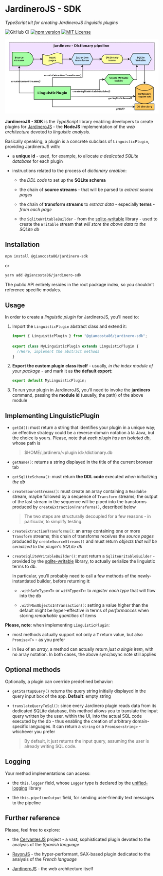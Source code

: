 # JardineroJS - SDK

_TypeScript kit for creating JardineroJS linguistic plugins_

![GitHub CI](https://github.com/giancosta86/JardineroJS-sdk/actions/workflows/publish-to-npm.yml/badge.svg)
[![npm version](https://badge.fury.io/js/@giancosta86%2Fjardinero-sdk.svg)](https://badge.fury.io/js/@giancosta86%2Fjardinero-sdk)
[![MIT License](https://img.shields.io/badge/license-MIT-blue.svg?style=flat)](/LICENSE)

![Overview](./docs/diagrams/overview.png)

**JardineroJS - SDK** is the _TypeScript_ library enabling developers to create plugins for [JardineroJS](https://github.com/giancosta86/JardineroJS) - the **NodeJS** implementation of the _web architecture_ devoted to _linguistic analysis_.

Basically speaking, a plugin is a concrete subclass of `LinguisticPlugin`, providing JardineroJS with:

- a **unique id** - used, for example, to allocate _a dedicated SQLite database_ for each plugin

- instructions related to the process of _dictionary creation_:

  - the _DDL code_ to set up the **SQLite schema**

  - the chain of **source streams** - that will be parsed to _extract source pages_

  - the chain of **transform streams** to _extract data_ - especially **terms** - _from each page_

  - the `SqliteWritableBuilder` - from the [sqlite-writable](https://github.com/giancosta86/sqlite-writable) library - used to create the `Writable` stream that _will store the above data to the SQLite db_

## Installation

```bash
npm install @giancosta86/jardinero-sdk
```

or

```bash
yarn add @giancosta86/jardinero-sdk
```

The public API entirely resides in the root package index, so you shouldn't reference specific modules.

## Usage

In order to create a _linguistic plugin_ for JardineroJS, you'll need to:

1. Import the `LinguisticPlugin` abstract class and extend it:

   ```typescript
   import { LinguisticPlugin } from "@giancosta86/jardinero-sdk";

   export class MyLinguisticPlugin extends LinguisticPlugin {
     //Here, implement the abstract methods
   }
   ```

1. **Export the custom plugin class itself** - usually, _in the index module of your package_ - and mark it as **the default export**:

   ```typescript
   export default MyLinguisticPlugin;
   ```

1. To run your plugin in JardineroJS, you'll need to invoke the **jardinero** command, passing the **module id** (usually, the path) of the above module

## Implementing LinguisticPlugin

- `getId()`: must return a string that identifies your plugin in a unique way; an effective strategy could be a reverse-domain notation à la Java, but the choice is yours. Please, note that _each plugin has an isolated db_, whose path is

  > $HOME/.jardinero/\<plugin id\>/dictionary.db

- `getName()`: returns a string displayed in the title of the current browser tab

- `getSqliteSchema()`: must return **the DDL code** executed _when initializing the db_

- `createSourceStreams()`: must create an array containing a `Readable` stream, maybe followed by a sequence of `Transform` streams; the output of the last stream in the sequence will be piped into the transforms produced by `createExtractionTransforms()`, described below

  > The two steps are structurally decoupled for a few reasons - in particular, to simplify testing.

- `createExtractionTransforms()`: an array containing one or more `Transform` streams; this chain of transforms receives the _source pages_ produced by `createSourceStreams()` and must return _objects that will be serialized to the plugin's SQLite db_

- `createSqliteWritableBuilder()`: must return a `SqliteWritableBuilder` - provided by the [sqlite-writable](https://github.com/giancosta86/sqlite-writable) library, to actually serialize the linguistic terms to db.

  In particular, you'll probably need to call a few methods of the newly-instantiated builder, before returning it:

  - `.withSafeType<T>` or `withType<T>`: to _register each type_ that will flow into the db

  - `.withMaxObjectsInTransaction()`: setting a value higher than the default might be hyper-effective in terms of _performances_ when storing _remarkable quantities_ of items

**Please, note**: when implementing `LinguisticPlugin`:

- most methods actually support not only a `T` return value, but also `Promise<T>` - as you prefer

- in lieu of an _array_, a method can actually return _just a single item_, with no array notation. In both cases, the above sync/async note still applies

## Optional methods

Optionally, a plugin can override predefined behavior:

- `getStartupQuery()` returns the query string initially displayed in the query input box of the app. **Default**: empty string

- `translateQueryToSql()`: since every Jardinero plugin reads data from its dedicated SQLite database, this method allows you to translate the input query written by the user, within the UI, into the actual SQL code executed by the db - thus enabling the creation of arbitrary domain-specific languages. It can return a `string` or a `Promise<string>` - whichever you prefer

  > By default, it just returns the input query, assuming the user is already writing SQL code.

## Logging

Your method implementations can access:

- the `this.logger` field, whose `Logger` type is declared by the [unified-logging](https://github.com/giancosta86/unified-logging) library

- the `this.pipelineOutput` field, for sending user-friendly text messages to the pipeline

## Further reference

Please, feel free to explore:

- the [CervantesJS](https://github.com/giancosta86/CervantesJS) project - a vast, sophisticated plugin devoted to the analysis of the _Spanish language_

- [RayonJS](https://github.com/giancosta86/RayonJS) - the hyper-performant, SAX-based plugin dedicated to the analysis of the _French language_

- [JardineroJS](https://github.com/giancosta86/JardineroJS) - the web architecture itself
